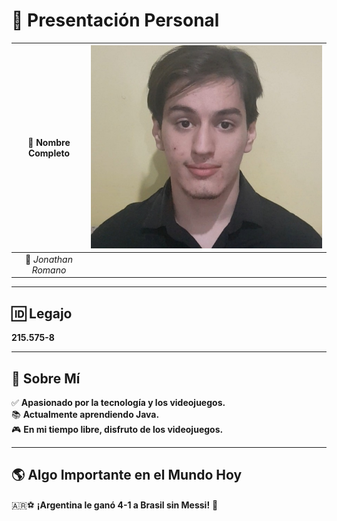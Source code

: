# 🎯 Presentación Personal  


| 👤 **Nombre Completo** |![Foto de Jonathan](https://github.com/pdepman/2025-tp0-presentacion-Jonathan-Romano/blob/main/Assets/foto.jpg)  |  
|:----------------------:|:-------------------:|  
|📸 *Jonathan Romano*  |  |  


---

## 🆔 Legajo  
**215.575-8**  

---

## 📝 Sobre Mí  
✅ **Apasionado por la tecnología y los videojuegos.**  
📚 **Actualmente aprendiendo Java.**  
🎮 **En mi tiempo libre, disfruto de los videojuegos.**  

---

## 🌎 Algo Importante en el Mundo Hoy  
🇦🇷⚽ **¡Argentina le ganó 4-1 a Brasil sin Messi!** 🎉  
